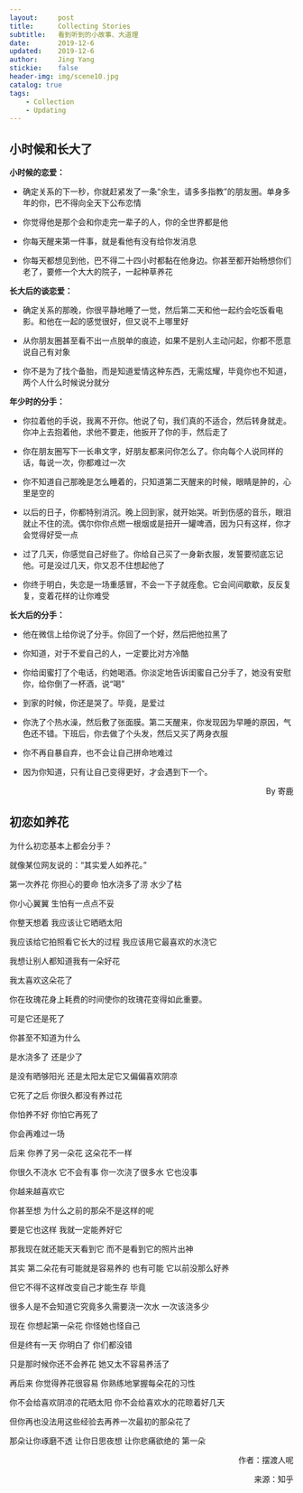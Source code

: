 ```yaml
---
layout:     post
title:      Collecting Stories
subtitle:   看到听到的小故事、大道理
date:       2019-12-6
updated:    2019-12-6
author:     Jing Yang
stickie:    false
header-img: img/scene10.jpg
catalog: true
tags:
    - Collection	
    - Updating
---
```


## 小时候和长大了

**小时候的恋爱：**

* 确定关系的下一秒，你就赶紧发了一条“余生，请多多指教”的朋友圈。单身多年的你，巴不得向全天下公布恋情

* 你觉得他是那个会和你走完一辈子的人，你的全世界都是他

* 你每天醒来第一件事，就是看他有没有给你发消息

* 你每天都想见到他，巴不得二十四小时都黏在他身边。你甚至都开始畅想你们老了，要修一个大大的院子，一起种草养花



**长大后的谈恋爱：**

* 确定关系的那晚，你很平静地睡了一觉，然后第二天和他一起约会吃饭看电影。和他在一起的感觉很好，但又说不上哪里好

* 从你朋友圈甚至看不出一点脱单的痕迹，如果不是别人主动问起，你都不愿意说自己有对象

* 你不是为了找个备胎，而是知道爱情这种东西，无需炫耀，毕竟你也不知道，两个人什么时候说分就分



**年少时的分手：**

* 你拉着他的手说，我离不开你。他说了句，我们真的不适合，然后转身就走。你冲上去抱着他，求他不要走，他扳开了你的手，然后走了

* 你在朋友圈写下一长串文字，好朋友都来问你怎么了。你向每个人说同样的话，每说一次，你都难过一次

* 你不知道自己那晚是怎么睡着的，只知道第二天醒来的时候，眼睛是肿的，心里是空的

* 以后的日子，你都特别消沉。晚上回到家，就开始哭。听到伤感的音乐，眼泪就止不住的流。偶尔你你点燃一根烟或是扭开一罐啤酒，因为只有这样，你才会觉得好受一点

* 过了几天，你感觉自己好些了。你给自己买了一身新衣服，发誓要彻底忘记他。可是没过几天，你又忍不住想起他了

* 你终于明白，失恋是一场重感冒，不会一下子就痊愈。它会间间歇歇，反反复复，变着花样的让你难受



**长大后的分手：**

* 他在微信上给你说了分手。你回了一个好，然后把他拉黑了

* 你知道，对于不爱自己的人，一定要比对方冷酷

* 你给闺蜜打了个电话，约她喝酒。你淡定地告诉闺蜜自己分手了，她没有安慰你，给你倒了一杯酒，说“喝”

* 到家的时候，你还是哭了。毕竟，是爱过

* 你洗了个热水澡，然后敷了张面膜。第二天醒来，你发现因为早睡的原因，气色还不错。下班后，你去做了个头发，然后又买了两身衣服

* 你不再自暴自弃，也不会让自己拼命地难过

* 因为你知道，只有让自己变得更好，才会遇到下一个。

<p align="right">By  寄鹿</p>

## 初恋如养花

为什么初恋基本上都会分手？

就像某位网友说的：“其实爱人如养花。”

第一次养花 你担心的要命 怕水浇多了涝 水少了枯

你小心翼翼 生怕有一点点不妥

你整天想着 我应该让它晒晒太阳

我应该给它拍照看它长大的过程 我应该用它最喜欢的水浇它

我想让别人都知道我有一朵好花

我太喜欢这朵花了

你在玫瑰花身上耗费的时间使你的玫瑰花变得如此重要。

可是它还是死了

你甚至不知道为什么

是水浇多了 还是少了

是没有晒够阳光 还是太阳太足它又偏偏喜欢阴凉

它死了之后 你很久都没有养过花

你怕养不好 你怕它再死了

你会再难过一场

后来 你养了另一朵花 这朵花不一样

你很久不浇水 它不会有事 你一次浇了很多水 它也没事

你越来越喜欢它

你甚至想 为什么之前的那朵不是这样的呢

要是它也这样 我就一定能养好它

那我现在就还能天天看到它 而不是看到它的照片出神

其实 第二朵花有可能就是容易养的 也有可能 它以前没那么好养

但它不得不这样改变自己才能生存 毕竟

很多人是不会知道它究竟多久需要浇一次水 一次该浇多少

现在 你想起第一朵花 你怪她也怪自己

但是终有一天 你明白了 你们都没错

只是那时候你还不会养花 她又太不容易养活了

再后来 你觉得养花很容易 你熟练地掌握每朵花的习性

你不会给喜欢阴凉的花晒太阳 你不会给喜欢水的花晾着好几天

但你再也没法用这些经验去再养一次最初的那朵花了

那朵让你琢磨不透 让你日思夜想 让你悲痛欲绝的 第一朵

<p align="right">作者：摆渡人呢</p> 

<p align="right">来源：知乎</p> 

